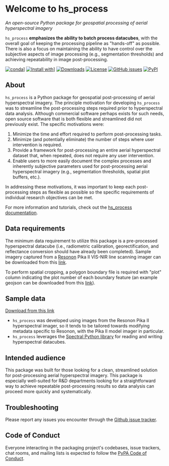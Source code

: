# Welcome to hs_process
*An open-source Python package for geospatial processing of aerial hyperspectral imagery*

``hs_process`` **emphasizes the ability to batch process datacubes**, with the overall goal of keeping the processing pipeline as "hands-off" as possible. There is also a focus on maintaining the ability to have control over the subjective aspects of image processing (e.g., segmentation thresholds) and achieving repeatability in image post-processing.

[![conda](https://anaconda.org/anaconda/anaconda-navigator/badges/version.svg)](https://anaconda.org/conda-forge/hs-process)]
[![Install with](https://anaconda.org/anaconda/anaconda-navigator/badges/installer/conda.svg)](https://anaconda.org/conda-forge/hs-process)]
[![Downloads](https://anaconda.org/anaconda/anaconda-navigator/badges/downloads.svg)](https://anaconda.org/conda-forge/hs-process)
[![License](https://img.shields.io/pypi/l/hs-process.svg)](https://github.com/tnigon/hs_process/blob/master/LICENSE)
[![GitHub issues](https://img.shields.io/github/issues/tnigon/hs_process.svg)](https://github.com/tnigon/hs_process/issues)
[![PyPI](https://img.shields.io/pypi/v/hs-process.svg)](https://pypi.python.org/pypi/hs-process)

## About
``hs_process`` is a Python package for geospatial post-processing of aerial hyperspectral imagery. The principle motivation for developing ``hs_process`` was to streamline the post-processing steps required prior to hyperspectral data analysis. Although commercial software perhaps exists for such needs, open source software that is both flexible and streamlined did not previously exist. The specific motivations were:

1. Minimize the time and effort required to perform post-processing tasks.
2. Minimize (and potentially eliminate) the number of steps where user intervention is required.
3. Provide a framework for post-processing an entire aerial hyperspectral dataset that, when repeated, does not require any user intervention.
4. Enable users to more easily document the complex processes and inherently subjective parameters used for post-processing aerial hyperspectral imagery (e.g., segmentation thresholds, spatial plot buffers, etc.).

In addressing these motivations, it was important to keep each post-processing steps as flexible as possible so the specific requirements of individual research objectives can be met.

For more information and tutorials, check out the [hs_process documentation](https://hs_process.readthedocs.io/en/latest/).

## Data requirements
The minimum data requirement to utilize this package is a pre-processed hyperspectral datacube (i.e., radiometric calibration, georectification, and reflectance conversion should have already been completed). Sample imagery captured from a [Resonon](https://resonon.com/) Pika II VIS-NIR line scanning imager can be downloaded from this [link](https://drive.google.com/drive/folders/1KpOBB4-qghedVFd8ukQngXNwUit8PFy_?usp=sharing>).

To perform spatial cropping, a polygon boundary file is required with "plot" column indicating the plot number of each boundary feature (an example geojson can be downloaded from this [link](https://drive.google.com/open?id=1fb1i46g88BcrTau0bwnWMrnDXo7FPH0p)).

## Sample data
[Download from this link](https://drive.google.com/drive/folders/1KpOBB4-qghedVFd8ukQngXNwUit8PFy_?usp=sharing)

- ``hs_process`` was developed using images from the Resonon Pika II hyperspectral imager, so it tends to be tailored towards modifying metadata specific to Resonon, with the Pika II model imager in particular.
- ``hs_process`` leverages the [Spectral Python library](https://www.spectralpython.net) for reading and writing hyperspectral datacubes.

## Intended audience
This package was built for those looking for a clean, streamlined solution for post-processing aerial hyperspectral imagery. This package is especially well-suited for R&D departments looking for a straightforward way to achieve repeatable post-processing results so data analysis can proceed more quickly and systematically.

## Troubleshooting
Please report any issues you encounter through the [Github issue tracker](https://github.com/tnigon/hs_process/issues).

## Code of Conduct
Everyone interacting in the packaging project's codebases, issue trackers, chat rooms, and mailing lists is expected to follow the [PyPA Code of Conduct](https://www.pypa.io/en/latest/code-of-conduct/).
